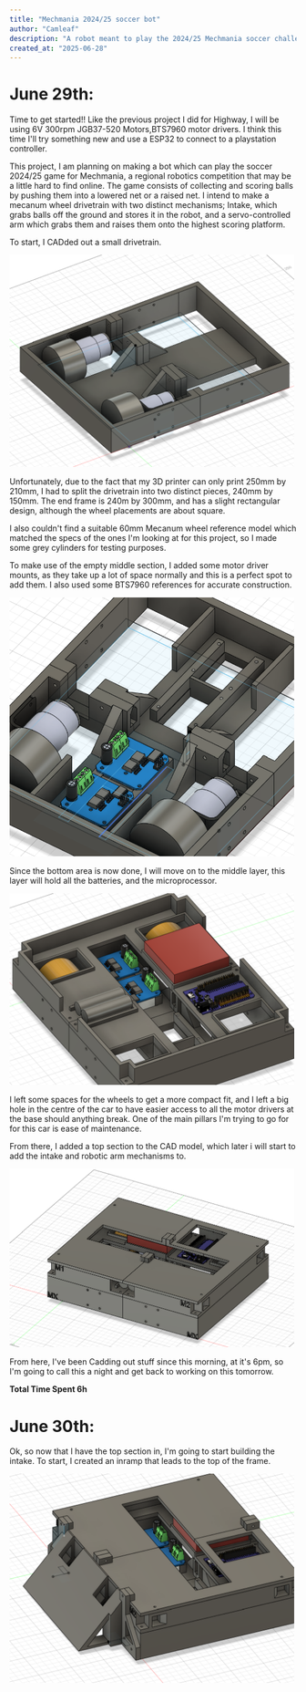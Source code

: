 ```yaml
---
title: "Mechmania 2024/25 soccer bot"
author: "Camleaf"
description: "A robot meant to play the 2024/25 Mechmania soccer challenge"
created_at: "2025-06-28"
---
```


# June 29th:

Time to get started!!
Like the previous project I did for Highway, I will be using 6V 300rpm JGB37-520 Motors,BTS7960 motor drivers. I think this time I'll try something new and use a ESP32 to connect to a playstation controller.

This project, I am planning on making a bot which can play the soccer 2024/25 game for Mechmania, a regional robotics competition that may be a little hard to find online. The game consists of collecting and scoring balls by pushing them into a lowered net or a raised net. I intend to make a mecanum wheel drivetrain with two distinct mechanisms; Intake, which grabs balls off the ground and stores it in the robot, and a servo-controlled arm which grabs them and raises them onto the highest scoring platform.


To start, I CADded out a small drivetrain.

<img src='./JOURNAL_IMG/CAD drivebase.png' width='500'>

Unfortunately, due to the fact that my 3D printer can only print 250mm by 210mm, I had to split the drivetrain into two distinct pieces, 240mm by 150mm. The end frame is 240m by 300mm, and has a slight rectangular design, although the wheel placements are about square.

I also couldn't find a suitable 60mm Mecanum wheel reference model which matched the specs of the ones I'm looking at for this project, so I made some grey cylinders for testing purposes.

To make use of the empty middle section, I added some motor driver mounts, as they take up a lot of space normally and this is a perfect spot to add them. I also used some BTS7960 references for accurate construction.

<img src='./JOURNAL_IMG/CAD drivebase_drivers.png' width='500'>


Since the bottom area is now done, I will move on to the middle layer, this layer will hold all the batteries, and the microprocessor.

<img src='./JOURNAL_IMG/CAD middle_layer.png' width='500'>

I left some spaces for the wheels to get a more compact fit, and I left a big hole in the centre of the car to have easier access to all the motor drivers at the base should anything break. 
One of the main pillars I'm trying to go for for this car is ease of maintenance.


From there, I added a top section to the CAD model, which later i will start to add the intake and robotic arm mechanisms to.

<img src='./JOURNAL_IMG/CAD top_layer_proto.png' width='500'>

From here, I've been Cadding out stuff since this morning, at it's 6pm, so I'm going to call this a night and get back to working on this tomorrow.


**Total Time Spent 6h**


# June 30th:

Ok, so now that I have the top section in, I'm going to start building the intake. To start, I created an inramp that leads to the top of the frame.


<img src='./JOURNAL_IMG/CAD_inramp.png' width='500'>